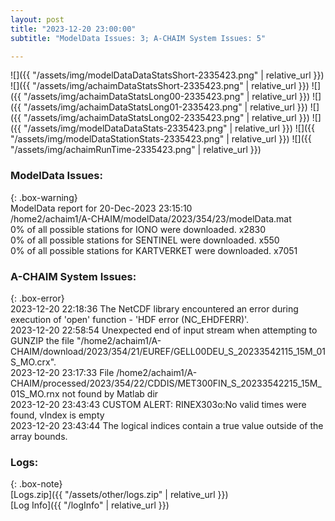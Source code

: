 ```yaml
---
layout: post
title: "2023-12-20 23:00:00"
subtitle: "ModelData Issues: 3; A-CHAIM System Issues: 5"

---
```


![]({{ "/assets/img/modelDataDataStatsShort-2335423.png" | relative_url }})
![]({{ "/assets/img/achaimDataStatsShort-2335423.png" | relative_url }})
![]({{ "/assets/img/achaimDataStatsLong00-2335423.png" | relative_url }})
![]({{ "/assets/img/achaimDataStatsLong01-2335423.png" | relative_url }})
![]({{ "/assets/img/achaimDataStatsLong02-2335423.png" | relative_url }})
![]({{ "/assets/img/modelDataDataStats-2335423.png" | relative_url }})
![]({{ "/assets/img/modelDataStationStats-2335423.png" | relative_url }})
![]({{ "/assets/img/achaimRunTime-2335423.png" | relative_url }})


### ModelData Issues:  
  
{: .box-warning}  
 ModelData report for 20-Dec-2023 23:15:10   
 /home2/achaim1/A-CHAIM/modelData/2023/354/23/modelData.mat   
 0% of all possible stations for IONO were downloaded. x2830   
 0% of all possible stations for SENTINEL were downloaded. x550   
 0% of all possible stations for KARTVERKET were downloaded. x7051   
  
### A-CHAIM System Issues:  
  
{: .box-error}  
2023-12-20 22:18:36 The NetCDF library encountered an error during execution of 'open' function - 'HDF error (NC_EHDFERR)'.  
2023-12-20 22:58:54 Unexpected end of input stream when attempting to GUNZIP the file "/home2/achaim1/A-CHAIM/download/2023/354/21/EUREF/GELL00DEU_S_20233542115_15M_01S_MO.crx".  
2023-12-20 23:17:33 File /home2/achaim1/A-CHAIM/processed/2023/354/22/CDDIS/MET300FIN_S_20233542215_15M_01S_MO.rnx not found by Matlab dir  
2023-12-20 23:43:43 CUSTOM ALERT: RINEX303o:No valid times were found, vIndex is empty  
2023-12-20 23:43:44 The logical indices contain a true value outside of the array bounds.  

### Logs:  
  
{: .box-note}  
[Logs.zip]({{ "/assets/other/logs.zip" | relative_url }})  
[Log Info]({{ "/logInfo" | relative_url }})  
